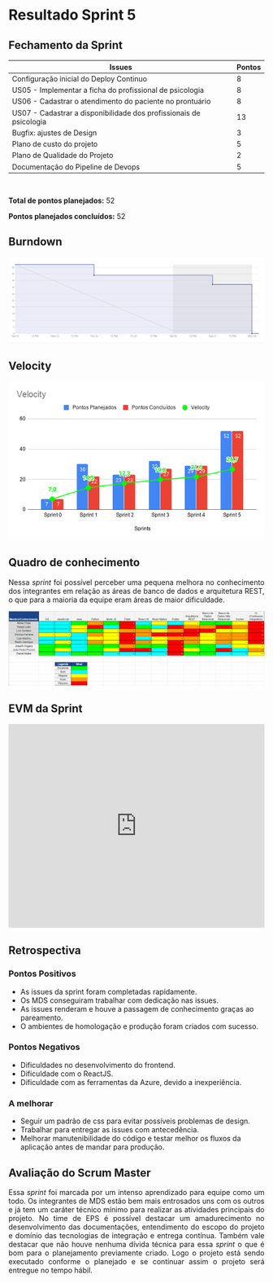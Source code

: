 # Resultado Sprint 5

## Fechamento da Sprint

| Issues | Pontos |
| ------ | ------ |
| Configuração inicial do Deploy Continuo | 8 |
| US05 - Implementar a ficha do profissional de psicologia | 8 |
| US06 - Cadastrar o atendimento do paciente no prontuário | 8 |
| US07 - Cadastrar a disponibilidade dos profissionais de psicologia | 13 |
| Bugfix: ajustes de Design | 3 |
| Plano de custo do projeto | 5 |
| Plano de Qualidade do Projeto | 2 |
| Documentação do Pipeline de Devops | 5 |

</br>

**Total de pontos planejados:** 52
</br>

**Pontos planejados concluídos:** 52
</br>

## Burndown

[![Burnout Sprint 5](./img/burndown_sprint05.png)](./img/burndown_sprint05.png)

## Velocity

[![Velocity Sprint 5](./img/velocity_sprint5.png)](./img/velocity_sprint5.png)

## Quadro de conhecimento

<p style="text-align: justify;">
   Nessa <i>sprint</i> foi possível perceber uma pequena melhora no conhecimento dos integrantes em relação as áreas de banco de dados e arquitetura REST, o que para a maioria da equipe eram áreas de maior dificuldade.
</p>

[![Quadro Sprint 5](./img/quadro_conhecimento_05.png)](./img/quadro_conhecimento_05.png)

## EVM da Sprint

<iframe style="width: 100%; height: 400px;"  seamless frameborder="0" scrolling="no" src="https://docs.google.com/spreadsheets/d/e/2PACX-1vTKacsqu4_Id3fiivyQCnw7btXFrMPZ5HP8UL2cBn4Y-f7acPC6JadEeH8GHFUDzA/pubchart?oid=1008010379&amp;format=interactive"></iframe>

## Retrospectiva

### Pontos Positivos

- As issues da sprint foram completadas rapidamente.
- Os MDS conseguiram trabalhar com dedicação nas issues.
- As issues renderam e houve a passagem de conhecimento graças ao pareamento.
- O ambientes de homologação e produção foram criados com sucesso.

### Pontos Negativos

- Dificuldades no desenvolvimento do frontend.
- Dificuldade com o ReactJS.
- Dificuldade com as ferramentas da Azure, devido a inexperiência.

### A melhorar

- Seguir um padrão de css para evitar possíveis problemas de design.
- Trabalhar para entregar as issues com antecedência.
- Melhorar manutenibilidade do código e testar melhor os fluxos da aplicação antes de mandar para produção.

## Avaliação do Scrum Master

<p style="text-align: justify;">
    Essa <i>sprint</i> foi marcada por um intenso aprendizado para equipe como um todo. Os integrantes de MDS estão bem mais entrosados uns com os outros e já tem um caráter técnico mínimo para realizar as atividades principais do projeto. No time de EPS é possível destacar um amadurecimento no desenvolvimento das documentações, entendimento do escopo do projeto e domínio das tecnologias de integração e entrega contínua. Também vale destacar que não houve nenhuma dívida técnica para essa <i>sprint</i> o que é bom para o planejamento previamente criado. Logo o projeto está sendo executado conforme o planejado e se continuar assim o projeto será entregue no tempo hábil.
</p>

